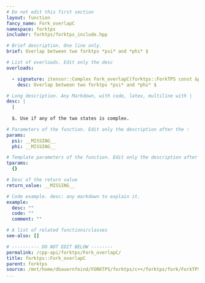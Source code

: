 ```yaml
---
# Do not edit this first section
layout: function
fancy_name: Fork_overlapC
namespace: forktps
includer: forktps/forktps_include.hpp

# Brief description. One line only.
brief: Overlap between two forktps *psi* and *phi* $

# List of overloads. Edit only the desc
overloads:

  - signature: itensor::Complex Fork_overlapC(forktps::ForkTPS const &psi, forktps::ForkTPS const &phi)
    desc: Overlap between two forktps *psi* and *phi* $

# Long description. Any Markdown, with code, latex, multiline with |
desc: |
  |
  
  $. Use if any of the two states is complex.

# Parameters of the function. Edit only the description after the :
params:
  psi: __MISSING__
  phi: __MISSING__

# Template parameters of the function. Edit only the description after the :
tparams:
  {}

# Desc of the return value
return_value: __MISSING__

# Code example. desc: any markdown to explain it.
example:
  desc: ""
  code: ""
  comment: ""

# A list of related functions/classes
see-also: []

# ---------- DO NOT EDIT BELOW --------
permalink: /cpp-api/forktps/Fork_overlapC/
title: forktps::Fork_overlapC
parent: forktps
source: /mnt/home/dbauernfeind/FORKTPS/forktps/c++/forktps/fork/ForkTPS.hpp
...
```


